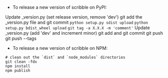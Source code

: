 - To release a new version of scribble on PyPI:

Update _version.py (set release version, remove 'dev')
git add the _version.py file and git commit
`python setup.py sdist upload`
`python setup.py bdist_wheel upload`
`git tag -a X.X.X -m 'comment'`
Update _version.py (add 'dev' and increment minor)
git add and git commit
git push
git push --tags

- To release a new version of scribble on NPM:

```
# clean out the `dist` and `node_modules` directories
git clean -fdx
npm install
npm publish
```